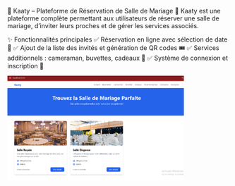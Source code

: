🎉 Kaaty – Plateforme de Réservation de Salle de Mariage 🎊
Kaaty est une plateforme complète permettant aux utilisateurs de réserver une salle de mariage, d’inviter leurs proches et de gérer les services associés.

✨ Fonctionnalités principales
✅ Réservation en ligne avec sélection de date 📅
✅ Ajout de la liste des invités et génération de QR codes 🎟️
✅ Services additionnels : cameraman, buvettes, cadeaux 🎁
✅ Système de connexion et inscription 🔐

<img width="400" src="https://raw.githubusercontent.com/ahmedouvadel/Kaaty-web/main/screenshots/kaaty.png">
